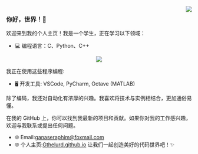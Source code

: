 <img align="right" src="https://github-readme-stats.vercel.app/api?username=Gthelurd&show_icons=true&icon_color=CE1D2D&text_color=718096&bg_color=ffffff&hide_title=true" />

### 你好，世界！👋

欢迎来到我的个人主页！我是一个学生，正在学习以下领域：

- 💻 编程语言：C、Python、C++
<div align="center"> <img src="https://github-readme-stats.vercel.app/api/top-langs/?username=Gthelurd&hide_title=true&hide_border=true&layout=compact&langs_count=6&text_color=000&icon_color=fff&bg_color=0,52fa5a,4dfcff,c64dff&theme=graywhite" /> </div>

我正在使用这些程序编程:

- 🖥️ 开发工具: VSCode, PyCharm, Octave (MATLAB)

除了编码，我还对自动化有浓厚的兴趣。我喜欢将技术与实例相结合，更加通俗易懂。

在我的 GitHub 上，你可以找到我最新的项目和贡献。如果你对我的工作感兴趣，欢迎与我联系或提出任何问题。

- 🌐 Email:[ganaseraphim@foxmail.com](ganaseraphim@foxmail.com)
- 🌐 个人主页:[Gthelurd.github.io](Gthelurd.github.io)
让我们一起创造美好的代码世界吧！✨
